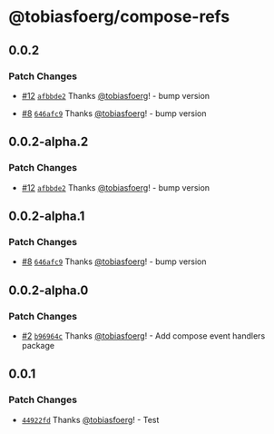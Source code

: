 # @tobiasfoerg/compose-refs

## 0.0.2

### Patch Changes

-   [#12](https://github.com/tobiasfoerg/react-libs/pull/12) [`afbbde2`](https://github.com/tobiasfoerg/react-libs/commit/afbbde29d39038f71217ec12fd648c3e24515848) Thanks [@tobiasfoerg](https://github.com/tobiasfoerg)! - bump version

-   [#8](https://github.com/tobiasfoerg/react-libs/pull/8) [`646afc9`](https://github.com/tobiasfoerg/react-libs/commit/646afc9c0541614a19df351c5b63e37c802ff27f) Thanks [@tobiasfoerg](https://github.com/tobiasfoerg)! - bump version

## 0.0.2-alpha.2

### Patch Changes

-   [#12](https://github.com/tobiasfoerg/react-libs/pull/12) [`afbbde2`](https://github.com/tobiasfoerg/react-libs/commit/afbbde29d39038f71217ec12fd648c3e24515848) Thanks [@tobiasfoerg](https://github.com/tobiasfoerg)! - bump version

## 0.0.2-alpha.1

### Patch Changes

-   [#8](https://github.com/tobiasfoerg/react-libs/pull/8) [`646afc9`](https://github.com/tobiasfoerg/react-libs/commit/646afc9c0541614a19df351c5b63e37c802ff27f) Thanks [@tobiasfoerg](https://github.com/tobiasfoerg)! - bump version

## 0.0.2-alpha.0

### Patch Changes

-   [#2](https://github.com/tobiasfoerg/react-libs/pull/2) [`b96964c`](https://github.com/tobiasfoerg/react-libs/commit/b96964c94befe3d8e5e36ce58226e77b1211ecdf) Thanks [@tobiasfoerg](https://github.com/tobiasfoerg)! - Add compose event handlers package

## 0.0.1

### Patch Changes

-   [`44922fd`](https://github.com/tobiasfoerg/react-libs/commit/44922fdb917ade5beefba8a92337997c9e243c1a) Thanks [@tobiasfoerg](https://github.com/tobiasfoerg)! - Test
